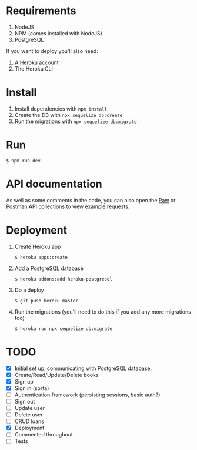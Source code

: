 # Requirements

1. NodeJS
2. NPM (comes installed with NodeJS)
3. PostgreSQL

If you want to deploy you'll also need:

1. A Heroku account
2. The Heroku CLI

# Install

1. Install dependencies with `npm install`
2. Create the DB with `npx sequelize db:create`
3. Run the migrations with `npx sequelize db:migrate`

# Run

```
$ npm run dev
```

# API documentation

As well as some comments in the code, you can also open the [Paw][paw] or
[Postman][postman] API collections to view example requests.

[paw]: https://paw.cloud/
[postman]: https://www.getpostman.com/

# Deployment

1. Create Heroku app

   ```
   $ heroku apps:create
   ```

2. Add a PostgreSQL database

   ```
   $ heroku addons:add heroku-postgresql
   ```

3. Do a deploy

   ```
   $ git push heroku master
   ```

4. Run the migrations (you'll need to do this if you add any more
   migrations too)

   ```
   $ heroku run npx sequelize db:migrate
   ```

# TODO

- [x] Initial set up, communicating with PostgreSQL database.
- [x] Create/Read/Update/Delete books
- [x] Sign up
- [x] Sign in (sorta)
- [ ] Authentication framework (persisting sessions, basic auth?)
- [ ] Sign out
- [ ] Update user
- [ ] Delete user
- [ ] CRUD loans
- [x] Deployment
- [ ] Commented throughout
- [ ] Tests
